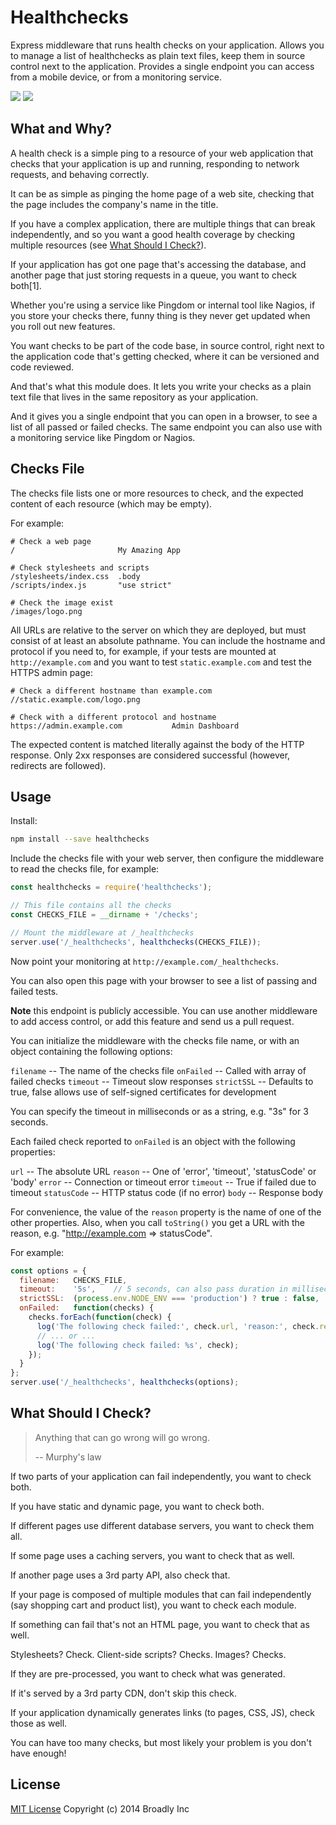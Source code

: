 # Healthchecks

Express middleware that runs health checks on your application.  Allows you to
manage a list of healthchecks as plain text files, keep them in source control
next to the application.  Provides a single endpoint you can access from a
mobile device, or from a monitoring service.

![](http://b.adge.me/npm/v/healthchecks.svg)
![](http://b.adge.me/:license-MIT-green.svg)


## What and Why?

A health check is a simple ping to a resource of your web application that
checks that your application is up and running, responding to network requests,
and behaving correctly.

It can be as simple as pinging the home page of a web site, checking that the
page includes the company's name in the title.

If you have a complex application, there are multiple things that can break
independently, and so you want a good health coverage by checking multiple
resources (see [What Should I Check?](#what-should-i-check)).

If your application has got one page that's accessing the database, and another
page that just storing requests in a queue, you want to check both[1].

Whether you're using a service like Pingdom or internal tool like Nagios, if
you store your checks there, funny thing is they never get updated when you roll
out new features.

You want checks to be part of the code base, in source control, right next to
the application code that's getting checked, where it can be versioned and code
reviewed.

And that's what this module does.  It lets you write your checks as a plain text
file that lives in the same repository as your application.

And it gives you a single endpoint that you can open in a browser, to see a list
of all passed or failed checks.  The same endpoint you can also use with a
monitoring service like Pingdom or Nagios.


## Checks File

The checks file lists one or more resources to check, and the expected content
of each resource (which may be empty).

For example:

```
# Check a web page
/                       My Amazing App

# Check stylesheets and scripts
/stylesheets/index.css  .body
/scripts/index.js       "use strict"

# Check the image exist
/images/logo.png
```

All URLs are relative to the server on which they are deployed, but must consist
of at least an absolute pathname.  You can include the hostname and protocol if
you need to, for example, if your tests are mounted at `http://example.com` and
you want to test `static.example.com` and test the HTTPS admin page:

```
# Check a different hostname than example.com
//static.example.com/logo.png

# Check with a different protocol and hostname
https://admin.example.com           Admin Dashboard
```

The expected content is matched literally against the body of the HTTP response.
Only 2xx responses are considered successful (however, redirects are followed).


## Usage

Install:

```bash
npm install --save healthchecks
```

Include the checks file with your web server, then configure the middleware to
read the checks file, for example:

```javascript
const healthchecks = require('healthchecks');

// This file contains all the checks
const CHECKS_FILE = __dirname + '/checks';

// Mount the middleware at /_healthchecks
server.use('/_healthchecks', healthchecks(CHECKS_FILE));
```

Now point your monitoring at `http://example.com/_healthchecks`.

You can also open this page with your browser to see a list of passing and
failed tests.

**Note** this endpoint is publicly accessible.  You can use another middleware
to add access control, or add this feature and send us a pull request.

You can initialize the middleware with the checks file name, or with an object
containing the following options:

`filename` -- The name of the checks file
`onFailed` -- Called with array of failed checks
`timeout`  -- Timeout slow responses
`strictSSL` -- Defaults to true, false allows use of self-signed certificates for development

You can specify the timeout in milliseconds or as a string, e.g. "3s" for 3
seconds.

Each failed check reported to `onFailed` is an object with the following
properties:

`url`         -- The absolute URL
`reason`      -- One of 'error', 'timeout', 'statusCode' or 'body'
`error`       -- Connection or timeout error
`timeout`     -- True if failed due to timeout
`statusCode`  -- HTTP status code (if no error)
`body`        -- Response body

For convenience, the value of the `reason` property is the name of one of the
other properties.  Also, when you call `toString()` you get a URL with the
reason, e.g. "http://example.com => statusCode".

For example:

```javascript
const options = {
  filename:   CHECKS_FILE,
  timeout:    '5s',    // 5 seconds, can also pass duration in milliseconds
  strictSSL:  (process.env.NODE_ENV === 'production') ? true : false,
  onFailed:   function(checks) {
    checks.forEach(function(check) {
      log('The following check failed:', check.url, 'reason:', check.reason);
      // ... or ...
      log('The following check failed: %s', check);
    });
  }
};
server.use('/_healthchecks', healthchecks(options);
```


## What Should I Check?

> Anything that can go wrong will go wrong.
>
> -- Murphy's law

If two parts of your application can fail independently, you want to check both.

If you have static and dynamic page, you want to check both.

If different pages use different database servers, you want to check them all.

If some page uses a caching servers, you want to check that as well.

If another page uses a 3rd party API, also check that.

If your page is composed of multiple modules that can fail independently (say
shopping cart and product list), you want to check each module.

If something can fail that's not an HTML page, you want to check that as well.

Stylesheets? Check.  Client-side scripts?  Checks.  Images?  Checks.

If they are pre-processed, you want to check what was generated.

If it's served by a 3rd party CDN, don't skip this check.

If your application dynamically generates links (to pages, CSS, JS), check those
as well.

You can have too many checks, but most likely your problem is you don't have
enough!


## License

[MIT License](LICENSE) Copyright (c) 2014 Broadly Inc

